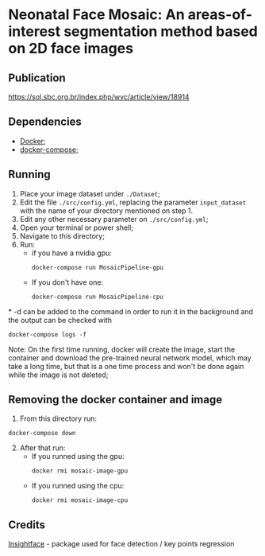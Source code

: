 # Neonatal Face Mosaic: An areas-of-interest segmentation method based on 2D face images

## Publication

https://sol.sbc.org.br/index.php/wvc/article/view/18914

## Dependencies

- [Docker](https://www.docker.com);
- [docker-compose](https://docs.docker.com/compose/install);

## Running

1. Place your image dataset under `./Dataset`;
2. Edit the file `./src/config.yml`, replacing the parameter `input_dataset` with the name of your directory mentioned on step 1.
3. Edit any other necessary parameter on `./src/config.yml`;
4. Open your terminal or power shell;
5. Navigate to this directory;
6. Run:
    - if you have a nvidia gpu:
        ```
        docker-compose run MosaicPipeline-gpu
        ```
    - If you don't have one:
        ```
        docker-compose run MosaicPipeline-cpu
        ```

\* -d can be added to the command in order to run it in the background and the output can be checked with 
```
docker-compose logs -f
```

Note: On the first time running, docker will create the image, start the container and download the pre-trained neural network model, which may take a long time, but that is a one time process and won't be done again while the image is not deleted;

## Removing the docker container and image

1. From this directory run:
```
docker-compose down
```
2. After that run:
    - If you runned using the gpu:
        ```
        docker rmi mosaic-image-gpu
        ```
    - If you runned using the cpu:
        ```
        docker rmi mosaic-image-cpu
        ```

## Credits

[Insightface](https://github.com/deepinsight/insightface) - package used for face detection / key points regression
